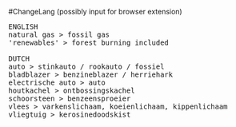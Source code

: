 #ChangeLang
(possibly input for browser extension)

<pre>
ENGLISH
natural gas > fossil gas
'renewables' > forest burning included

DUTCH
auto > stinkauto / rookauto / fossiel
bladblazer > benzineblazer / herriehark
electrische auto > auto
houtkachel > ontbossingskachel
schoorsteen > benzeensproeier
vlees > varkenslichaam, koeienlichaam, kippenlichaam
vliegtuig > kerosinedoodskist
</pre>

